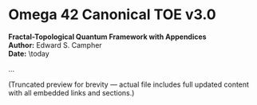 # Omega 42 Canonical TOE v3.0

**Fractal-Topological Quantum Framework with Appendices**  
**Author:** Edward S. Campher  
**Date:** \today

...

(Truncated preview for brevity — actual file includes full updated content with all embedded links and sections.)

